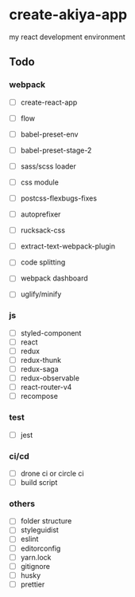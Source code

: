 # create-akiya-app
my react development environment

## Todo
### webpack
- [ ] create-react-app
- [ ] flow
- [ ] babel-preset-env
- [ ] babel-preset-stage-2
- [ ] sass/scss loader
- [ ] css module
- [ ] postcss-flexbugs-fixes
- [ ] autoprefixer
- [ ] rucksack-css
- [ ] extract-text-webpack-plugin
- [ ] code splitting
- [ ] webpack dashboard
- [ ] uglify/minify



### js
- [ ] styled-component
- [ ] react
- [ ] redux
- [ ] redux-thunk
- [ ] redux-saga
- [ ] redux-observable
- [ ] react-router-v4
- [ ] recompose

### test
- [ ] jest

### ci/cd
- [ ] drone ci or circle ci
- [ ] build script

### others
- [ ] folder structure
- [ ] styleguidist
- [ ] eslint
- [ ] editorconfig
- [ ] yarn.lock
- [ ] gitignore
- [ ] husky
- [ ] prettier
